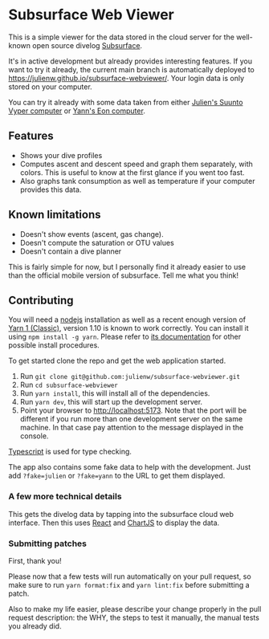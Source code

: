 # Subsurface Web Viewer

This is a simple viewer for the data stored in the cloud server for the
well-known open source divelog [Subsurface](https://subsurface-divelog.org/).

It's in active development but already provides interesting features. If you
want to try it already, the current main branch is automatically deployed to
https://julienw.github.io/subsurface-webviewer/. Your login data is only stored
on your computer.

You can try it already with some data taken from either [Julien's Suunto Vyper
computer](https://julienw.github.io/subsurface-webviewer/?fake=julien) or
[Yann's Eon computer](https://julienw.github.io/subsurface-webviewer/?fake=yann).

## Features

- Shows your dive profiles
- Computes ascent and descent speed and graph them separately, with colors. This is useful to know at
  the first glance if you went too fast.
- Also graphs tank consumption as well as temperature if your computer provides
  this data.

## Known limitations

- Doesn't show events (ascent, gas change).
- Doesn't compute the saturation or OTU values
- Doesn't contain a dive planner

This is fairly simple for now, but I personally find it already easier to use
than the official mobile version of subsurface. Tell me what you think!

## Contributing

You will need a [nodejs](https://nodejs.org/) installation as well as a recent enough version of [Yarn
1 (Classic)](https://classic.yarnpkg.com/), version 1.10 is known to work correctly.
You can install it using `npm install -g yarn`. Please refer to [its documentation](https://classic.yarnpkg.com/en/docs/install) for other possible install procedures.

To get started clone the repo and get the web application started.

1. Run `git clone git@github.com:julienw/subsurface-webviewer.git`
2. Run `cd subsurface-webviewer`
3. Run `yarn install`, this will install all of the dependencies.
4. Run `yarn dev`, this will start up the development server.
5. Point your browser to [http://localhost:5173](http://localhost:5173). Note
   that the port will be different if you run more than one development server
   on the same machine. In that case pay attention to the message displayed in
   the console.

[Typescript](https://www.typescriptlang.org/) is used for type checking.

The app also contains some fake data to help with the development. Just add
`?fake=julien` or `?fake=yann` to the URL to get them displayed.

### A few more technical details

This gets the divelog data by tapping into the subsurface cloud web interface.
Then this uses [React](https://react.dev/) and [ChartJS](http://chartjs.org/) to
display the data.

### Submitting patches

First, thank you!

Please now that a few tests will run automatically on your pull request, so make
sure to run `yarn format:fix` and `yarn lint:fix` before submitting a
patch.

Also to make my life easier, please describe your change properly in the pull
request description: the WHY, the steps to test it manually, the manual tests
you already did.
